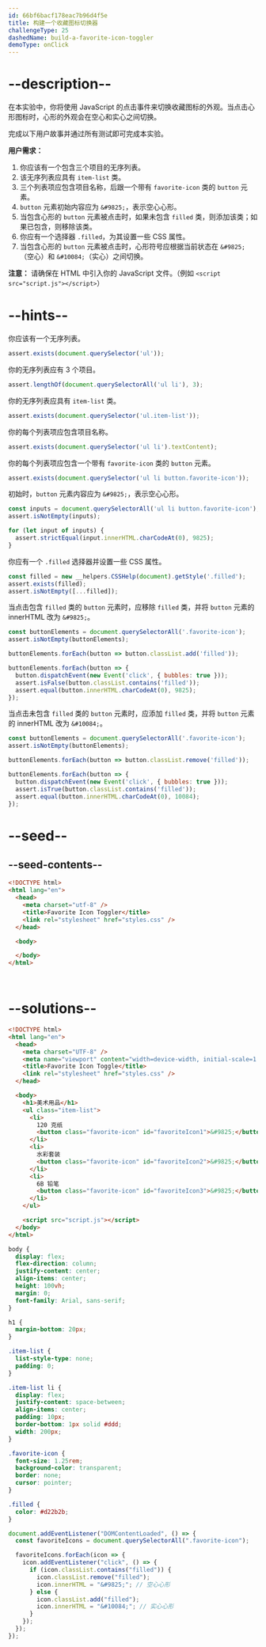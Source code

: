 ```yaml
---
id: 66bf6bacf178eac7b96d4f5e
title: 构建一个收藏图标切换器
challengeType: 25
dashedName: build-a-favorite-icon-toggler
demoType: onClick
---
```


# --description--

在本实验中，你将使用 JavaScript 的点击事件来切换收藏图标的外观。当点击心形图标时，心形的外观会在空心和实心之间切换。

完成以下用户故事并通过所有测试即可完成本实验。

**用户需求：**

1. 你应该有一个包含三个项目的无序列表。
2. 该无序列表应具有 `item-list` 类。
3. 三个列表项应包含项目名称，后跟一个带有 `favorite-icon` 类的 `button` 元素。
4. `button` 元素初始内容应为 `&#9825;`，表示空心心形。
5. 当包含心形的 `button` 元素被点击时，如果未包含 `filled` 类，则添加该类；如果已包含，则移除该类。
6. 你应有一个选择器 `.filled`，为其设置一些 CSS 属性。
7. 当包含心形的 `button` 元素被点击时，心形符号应根据当前状态在 `&#9825;`（空心）和 `&#10084;`（实心）之间切换。

**注意：** 请确保在 HTML 中引入你的 JavaScript 文件。（例如 `<script src="script.js"></script>`）

# --hints--

你应该有一个无序列表。

```js
assert.exists(document.querySelector('ul'));
```

你的无序列表应有 3 个项目。

```js
assert.lengthOf(document.querySelectorAll('ul li'), 3);
```

你的无序列表应具有 `item-list` 类。

```js
assert.exists(document.querySelector('ul.item-list'));
```

你的每个列表项应包含项目名称。

```js
assert.exists(document.querySelector('ul li').textContent);
```

你的每个列表项应包含一个带有 `favorite-icon` 类的 `button` 元素。

```js
assert.exists(document.querySelector('ul li button.favorite-icon'));
```

初始时，`button` 元素内容应为 `&#9825;`，表示空心心形。

```js
const inputs = document.querySelectorAll('ul li button.favorite-icon');
assert.isNotEmpty(inputs);

for (let input of inputs) {
  assert.strictEqual(input.innerHTML.charCodeAt(0), 9825);
}
```

你应有一个 `.filled` 选择器并设置一些 CSS 属性。

```js
const filled = new __helpers.CSSHelp(document).getStyle('.filled');
assert.exists(filled); 
assert.isNotEmpty([...filled]); 
```

当点击包含 `filled` 类的 `button` 元素时，应移除 `filled` 类，并将 `button` 元素的 innerHTML 改为 `&#9825;`。

```js
const buttonElements = document.querySelectorAll('.favorite-icon');
assert.isNotEmpty(buttonElements);

buttonElements.forEach(button => button.classList.add('filled'));

buttonElements.forEach(button => {
  button.dispatchEvent(new Event('click', { bubbles: true }));
  assert.isFalse(button.classList.contains('filled'));
  assert.equal(button.innerHTML.charCodeAt(0), 9825);
});
```

当点击未包含 `filled` 类的 `button` 元素时，应添加 `filled` 类，并将 `button` 元素的 innerHTML 改为 `&#10084;`。

```js
const buttonElements = document.querySelectorAll('.favorite-icon');
assert.isNotEmpty(buttonElements);

buttonElements.forEach(button => button.classList.remove('filled'));

buttonElements.forEach(button => {
  button.dispatchEvent(new Event('click', { bubbles: true }));
  assert.isTrue(button.classList.contains('filled'));
  assert.equal(button.innerHTML.charCodeAt(0), 10084);
});
```

# --seed--

## --seed-contents--

```html
<!DOCTYPE html>
<html lang="en">
  <head>
    <meta charset="utf-8" />
    <title>Favorite Icon Toggler</title>
    <link rel="stylesheet" href="styles.css" />
  </head>

  <body>

  </body>
</html>
```

```css

```

```js

```

# --solutions--

```html
<!DOCTYPE html>
<html lang="en">
  <head>
    <meta charset="UTF-8" />
    <meta name="viewport" content="width=device-width, initial-scale=1.0" />
    <title>Favorite Icon Toggle</title>
    <link rel="stylesheet" href="styles.css" />
  </head>

  <body>
    <h1>美术用品</h1>
    <ul class="item-list">
      <li>
        120 克纸
        <button class="favorite-icon" id="favoriteIcon1">&#9825;</button>
      </li>
      <li>
        水彩套装
        <button class="favorite-icon" id="favoriteIcon2">&#9825;</button>
      </li>
      <li>
        6B 铅笔
        <button class="favorite-icon" id="favoriteIcon3">&#9825;</button>
      </li>
    </ul>

    <script src="script.js"></script>
  </body>
</html>
```

```css
body {
  display: flex;
  flex-direction: column;
  justify-content: center;
  align-items: center;
  height: 100vh;
  margin: 0;
  font-family: Arial, sans-serif;
}

h1 {
  margin-bottom: 20px;
}

.item-list {
  list-style-type: none;
  padding: 0;
}

.item-list li {
  display: flex;
  justify-content: space-between;
  align-items: center;
  padding: 10px;
  border-bottom: 1px solid #ddd;
  width: 200px;
}

.favorite-icon {
  font-size: 1.25rem;
  background-color: transparent;
  border: none;
  cursor: pointer;
}

.filled {
  color: #d22b2b;
}
```

```js
document.addEventListener("DOMContentLoaded", () => {
  const favoriteIcons = document.querySelectorAll(".favorite-icon");

  favoriteIcons.forEach(icon => {
    icon.addEventListener("click", () => {
      if (icon.classList.contains("filled")) {
        icon.classList.remove("filled");
        icon.innerHTML = "&#9825;"; // 空心心形
      } else {
        icon.classList.add("filled");
        icon.innerHTML = "&#10084;"; // 实心心形
      }
    });
  });
});
```

